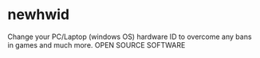 # newhwid
Change your PC/Laptop (windows OS) hardware ID to overcome any bans in games and much more. OPEN SOURCE SOFTWARE
